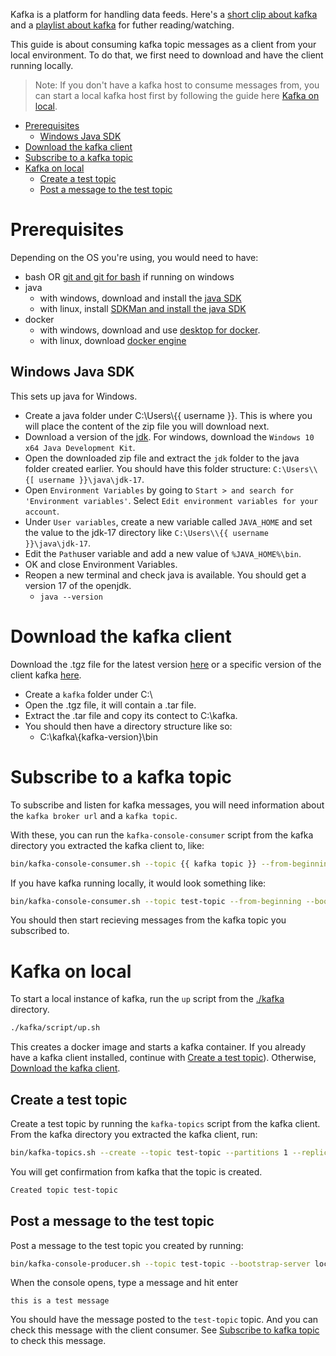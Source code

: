 Kafka is a platform for handling data feeds. Here's a [short clip about kafka](https://youtu.be/FKgi3n-FyNU) and a [playlist about kafka](https://www.youtube.com/playlist?list=PL1vMgwLWNQiBmdGTXM0jR4fImrs3YHJGJ) for futher reading/watching.

This guide is about consuming kafka topic messages as a client from your local environment. To do that, we first need to download and have the client running locally.

> Note: If you don't have a kafka host to consume messages from, you can start a local kafka host first by following the guide here [Kafka on local](#kafka-on-local).

- [Prerequisites](#prerequisites)
  - [Windows Java SDK](#windows-java-sdk)
- [Download the kafka client](#download-the-kafka-client)
- [Subscribe to a kafka topic](#subscribe-to-a-kafka-topic)
- [Kafka on local](#kafka-on-local)
  - [Create a test topic](#create-a-test-topic)
  - [Post a message to the test topic](#post-a-message-to-the-test-topic)

# Prerequisites

Depending on the OS you're using, you would need to have:
- bash OR [git and git for bash](https://git-scm.com/downloads) if running on windows
- java
  - with windows, download and install the [java SDK](#windows-java-sdk)
  - with linux, install [SDKMan and install the java SDK](./configs/env-setup-linux.md#sdkman)
- docker
  - with windows, download and use [desktop for docker](https://hub.docker.com/editions/community/docker-ce-desktop-windows).
  - with linux, download [docker engine](https://docs.docker.com/engine/install/ubuntu/)

## Windows Java SDK

This sets up java for Windows.

- Create a java folder under C:\Users\\{{ username }}. This is where you will place the content of the zip file you will download next.
- Download a version of the [jdk](https://jdk.java.net/java-se-ri/17). For windows, download the `Windows 10 x64 Java Development Kit`.
- Open the downloaded zip file and extract the `jdk` folder to the java folder created earlier. You should have this folder structure: `C:\Users\\{[ username }}\java\jdk-17`.
- Open `Environment Variables` by going to `Start > and search for 'Environment variables'`. Select `Edit environment variables for your account`.
- Under `User variables`, create a new variable called `JAVA_HOME` and set the value to the jdk-17 directory like `C:\Users\\{{ username }}\java\jdk-17`.
- Edit the `Path`user variable and add a new value of `%JAVA_HOME%\bin`.
- OK and close Environment Variables.
- Reopen a new terminal and check java is available. You should get a version 17 of the openjdk.
  - ```java --version```

# Download the kafka client

Download the .tgz file for the latest version [here](https://www.apache.org/dyn/closer.cgi?path=/kafka/3.1.0/kafka_2.13-3.1.0.tgz) or a specific version of the client kafka [here](https://dlcdn.apache.org/kafka/).

- Create a `kafka` folder under C:\
- Open the .tgz file, it will contain a .tar file.
- Extract the .tar file and copy its contect to C:\kafka.
- You should then have a directory structure like so:
  - C:\kafka\\{kafka-version}\bin

# Subscribe to a kafka topic

To subscribe and listen for kafka messages, you will need information about the `kafka broker url` and a `kafka topic`.

With these, you can run the `kafka-console-consumer` script from the kafka directory you extracted the kafka client to, like:

```bash
bin/kafka-console-consumer.sh --topic {{ kafka topic }} --from-beginning --bootstrap-server {{ kafka broker url }}
```

If you have kafka running locally, it would look something like:

```bash
bin/kafka-console-consumer.sh --topic test-topic --from-beginning --bootstrap-server localhost:29092
```

You should then start recieving messages from the kafka topic you subscribed to.

# Kafka on local

To start a local instance of kafka, run the `up` script from the [./kafka](./kafka) directory.

```bash
./kafka/script/up.sh
```

This creates a docker image and starts a kafka container. If you already have a kafka client installed, continue with [Create a test topic](#create-a-test-topic)). Otherwise, [Download the kafka client](#download-the-kafka-client).

## Create a test topic

Create a test topic by running the `kafka-topics` script from the kafka client. From the kafka directory you extracted the kafka client, run:

```bash
bin/kafka-topics.sh --create --topic test-topic --partitions 1 --replication-factor 1 --bootstrap-server localhost:29092
```

You will get confirmation from kafka that the topic is created.

```bash
Created topic test-topic
```

## Post a message to the test topic

Post a message to the test topic you created by running:

```bash
bin/kafka-console-producer.sh --topic test-topic --bootstrap-server localhost:29092
```

When the console opens, type a message and hit enter

```
this is a test message
```

You should have the message posted to the `test-topic` topic. And you can check this message with the client consumer. See [Subscribe to kafka topic](#subscribe-to-kafka-topic) to check this message.

